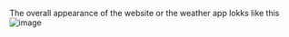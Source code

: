 The overall appearance of the website or the weather app lokks like this 
![image](https://github.com/user-attachments/assets/2087996b-d9d9-4cc0-8c90-11217b84ac5d)
